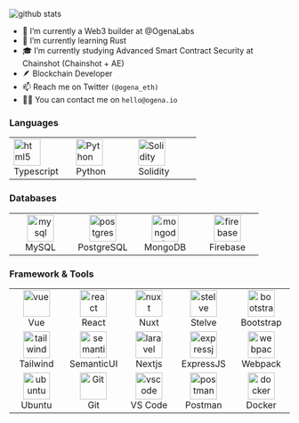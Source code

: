 ![github stats](https://github-readme-stats.vercel.app/api?username=ogena-eth&show_icons=true)

- 🔭 I’m currently a Web3 builder at @OgenaLabs
- 🌱 I’m currently learning Rust
- 🎓 I’m currently studying Advanced Smart Contract Security at Chainshot (Chainshot + AE)
- 🪶 Blockchain Developer
- 📫 Reach me on Twitter `(@ogena_eth)`
- 👨‍💻 You can contact me on `hello@ogena.io`


<h3 align="justify">Languages</h3>
<table align="justify">
  <tr>
    <td align="left" width="96">
      <img src="https://upload.wikimedia.org/wikipedia/commons/thumb/4/4c/Typescript_logo_2020.svg/128px-Typescript_logo_2020.svg.png" width="48" height="48" alt="html5" />
      <br>Typescript
    </td>
    <td align="left" width="96">
      <img src="https://upload.wikimedia.org/wikipedia/commons/thumb/c/c3/Python-logo-notext.svg/242px-Python-logo-notext.svg.png" width="48" height="48" alt="Python" />
      <br>Python
    </td>
    <td align="left" width="96">
      <img src="https://upload.wikimedia.org/wikipedia/commons/thumb/9/98/Solidity_logo.svg/160px-Solidity_logo.svg.png" width="48" height="48" alt="Solidity" />
      <br>Solidity
    </td>
  </tr>
</table>


<h3 align="justify">Databases</h3>
<table align="justify">
  <tr>
    <td align="center" width="96">
      <img src="https://www.vectorlogo.zone/logos/mysql/mysql-icon.svg" width="48" height="48" alt="mysql" />
      <br>MySQL
    </td>
    <td align="center" width="96">
      <img src="https://www.vectorlogo.zone/logos/postgresql/postgresql-icon.svg" width="48" height="48" alt="postgres" />
      <br>PostgreSQL
    </td>
    <td align="center" width="96">
      <img src="https://www.vectorlogo.zone/logos/mongodb/mongodb-icon.svg" width="48" height="48" alt="mongodb" />
      <br>MongoDB
    </td>
    <td align="center" width="96">
      <img src="https://www.vectorlogo.zone/logos/firebase/firebase-icon.svg" width="48" height="48" alt="firebase" />
      <br>Firebase
    </td>
  </tr>
</table>

<h3 align="justify">Framework & Tools</h3>
<table align="justify">
  <tr>
    <td align="center" width="96">
      <img src="https://www.vectorlogo.zone/logos/vuejs/vuejs-icon.svg" height="48" alt="vue" />
      <br>Vue
    </td>
    <td align="center" width="96">
      <img src="https://www.vectorlogo.zone/logos/reactjs/reactjs-icon.svg" height="48" alt="react" />
      <br>React
    </td>
    <td align="center" width="96">
      <img src="https://www.vectorlogo.zone/logos/nuxtjs/nuxtjs-icon.svg" height="48" alt="nuxt" />
      <br>Nuxt
    </td>
    <td align="center" width="96">
      <img src="https://upload.wikimedia.org/wikipedia/commons/1/1b/Svelte_Logo.svg" height="48" alt="stelve" />
      <br>Stelve
    </td>
    <td align="center" width="96">
      <img src="https://cdn.worldvectorlogo.com/logos/bootstrap-4.svg" height="48" alt="bootstrap" />
      <br>Bootstrap
    </td>
  </tr>
  <tr>
    <td align="center" width="96">
      <img src="https://www.vectorlogo.zone/logos/tailwindcss/tailwindcss-icon.svg" height="48" alt="tailwind" />
      <br>Tailwind
    </td>
    <td align="center" width="96">
      <img src="https://seeklogo.com/images/S/semantic-ui-logo-AFDC4C7E31-seeklogo.com.png" height="48" alt="semanticui" />
      <br>SemanticUI
    </td>
    <td align="center" width="96">
      <img src="https://upload.wikimedia.org/wikipedia/commons/thumb/8/8e/Nextjs-logo.svg/440px-Nextjs-logo.svg.png" height="48" alt="laravel" />
      <br>Nextjs
    </td>
    <td align="center" width="96">
      <img src="https://www.vectorlogo.zone/logos/expressjs/expressjs-icon.svg" width="48" height="48" alt="expressjs" />
      <br>ExpressJS
    </td>
    <td align="center" width="96">
      <img src="https://www.vectorlogo.zone/logos/js_webpack/js_webpack-icon.svg" width="48" height="48" alt="webpack" />
      <br>Webpack
    </td>
  </tr>
  <tr>
    <td align="center" width="96">
      <img src="https://seeklogo.com/images/U/ubuntu-logo-8FDEC6A07B-seeklogo.com.png" width="48" height="48" alt="ubuntu" />
      <br>Ubuntu
    </td>
    <td align="center" width="96">
      <img src="https://upload.wikimedia.org/wikipedia/commons/thumb/3/3f/Git_icon.svg/1200px-Git_icon.svg.png" width="48" height="48" alt="Git" />
      <br>Git
    </td>
    <td align="center" width="96">
      <img src="https://upload.wikimedia.org/wikipedia/commons/9/9a/Visual_Studio_Code_1.35_icon.svg" width="48" height="48" alt="vscode" />
      <br>VS Code
    </td>
    <td align="center" width="96">
      <img src="https://www.vectorlogo.zone/logos/getpostman/getpostman-icon.svg" width="48" height="48" alt="postman" />
      <br>Postman
    </td>
    <td align="center" width="96">
      <img src="https://www.vectorlogo.zone/logos/docker/docker-icon.svg" width="48" height="48" alt="docker" />
      <br>Docker
    </td>
  </tr>
</table>


